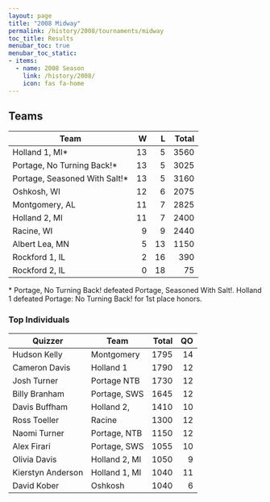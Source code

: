 ```yaml
---
layout: page
title: "2008 Midway"
permalink: /history/2008/tournaments/midway
toc_title: Results
menubar_toc: true
menubar_toc_static:
- items:
  - name: 2008 Season
    link: /history/2008/
    icon: fas fa-home
---
```


## Teams

| Team                          |    W |    L | Total |
| ----------------------------- | ---: | ---: | ----: |
| Holland 1, MI*                |   13 |    5 |  3560 |
| Portage, No Turning Back!*    |   13 |    5 |  3025 |
| Portage, Seasoned With Salt!* |   13 |    5 |  3160 |
| Oshkosh, WI                   |   12 |    6 |  2075 |
| Montgomery, AL                |   11 |    7 |  2825 |
| Holland 2, MI                 |   11 |    7 |  2400 |
| Racine, WI                    |    9 |    9 |  2440 |
| Albert Lea, MN                |    5 |   13 |  1150 |
| Rockford 1, IL                |    2 |   16 |   390 |
| Rockford 2, IL                |    0 |   18 |    75 |

\* Portage, No Turning Back! defeated Portage, Seasoned With Salt!. Holland 1 defeated Portage: No Turning Back! for 1st place honors.

### Top Individuals

| Quizzer           | Team          | Total |   QO |
| ----------------- | ------------- | ----: | ---: |
| Hudson Kelly      | Montgomery    |  1795 |   14 |
| Cameron Davis     | Holland 1     |  1790 |   12 |
| Josh Turner       | Portage NTB   |  1730 |   12 |
| Billy Branham     | Portage, SWS  |  1645 |   12 |
| Davis Buffham     | Holland 2,    |  1410 |   10 |
| Ross Toeller      | Racine        |  1300 |   12 |
| Naomi Turner      | Portage, NTB  |  1150 |   12 |
| Alex Firari       | Portage, SWS  |  1055 |   10 |
| Olivia Davis      | Holland 2, MI |  1050 |    9 |
| Kierstyn Anderson | Holland 1, MI |  1040 |   11 |
| David Kober       | Oshkosh       |  1040 |    6 |

